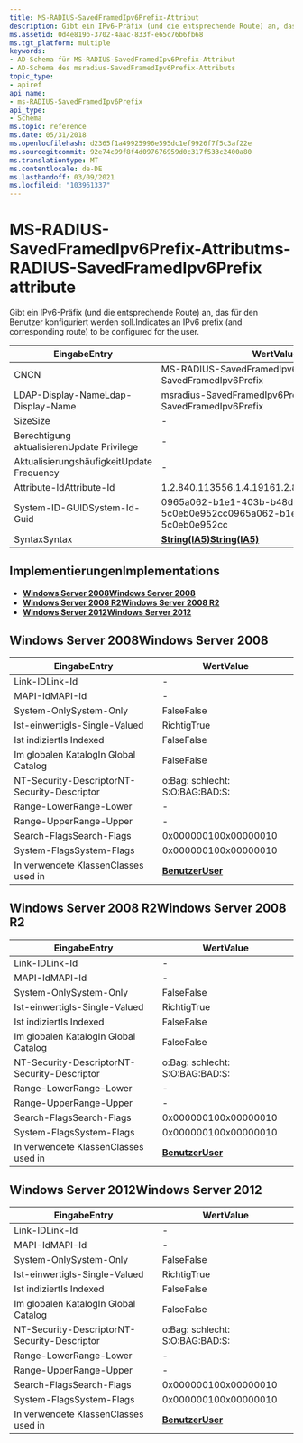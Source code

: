 ```yaml
---
title: MS-RADIUS-SavedFramedIpv6Prefix-Attribut
description: Gibt ein IPv6-Präfix (und die entsprechende Route) an, das für den Benutzer konfiguriert werden soll. | MS-RADIUS-SavedFramedIpv6Prefix-Attribut
ms.assetid: 0d4e819b-3702-4aac-833f-e65c76b6fb68
ms.tgt_platform: multiple
keywords:
- AD-Schema für MS-RADIUS-SavedFramedIpv6Prefix-Attribut
- AD-Schema des msradius-SavedFramedIpv6Prefix-Attributs
topic_type:
- apiref
api_name:
- ms-RADIUS-SavedFramedIpv6Prefix
api_type:
- Schema
ms.topic: reference
ms.date: 05/31/2018
ms.openlocfilehash: d2365f1a49925996e595dc1ef9926f7f5c3af22e
ms.sourcegitcommit: 92e74c99f8f4d097676959d0c317f533c2400a80
ms.translationtype: MT
ms.contentlocale: de-DE
ms.lasthandoff: 03/09/2021
ms.locfileid: "103961337"
---
```

# <a name="ms-radius-savedframedipv6prefix-attribute"></a><span data-ttu-id="86cc4-106">MS-RADIUS-SavedFramedIpv6Prefix-Attribut</span><span class="sxs-lookup"><span data-stu-id="86cc4-106">ms-RADIUS-SavedFramedIpv6Prefix attribute</span></span>

<span data-ttu-id="86cc4-107">Gibt ein IPv6-Präfix (und die entsprechende Route) an, das für den Benutzer konfiguriert werden soll.</span><span class="sxs-lookup"><span data-stu-id="86cc4-107">Indicates an IPv6 prefix (and corresponding route) to be configured for the user.</span></span>



| <span data-ttu-id="86cc4-108">Eingabe</span><span class="sxs-lookup"><span data-stu-id="86cc4-108">Entry</span></span> | <span data-ttu-id="86cc4-109">Wert</span><span class="sxs-lookup"><span data-stu-id="86cc4-109">Value</span></span> |
|-------------------|--------------------------------------|
| <span data-ttu-id="86cc4-110">CN</span><span class="sxs-lookup"><span data-stu-id="86cc4-110">CN</span></span>                | <span data-ttu-id="86cc4-111">MS-RADIUS-SavedFramedIpv6Prefix</span><span class="sxs-lookup"><span data-stu-id="86cc4-111">ms-RADIUS-SavedFramedIpv6Prefix</span></span>      |
| <span data-ttu-id="86cc4-112">LDAP-Display-Name</span><span class="sxs-lookup"><span data-stu-id="86cc4-112">Ldap-Display-Name</span></span> | <span data-ttu-id="86cc4-113">msradius-SavedFramedIpv6Prefix</span><span class="sxs-lookup"><span data-stu-id="86cc4-113">msRADIUS-SavedFramedIpv6Prefix</span></span>       |
| <span data-ttu-id="86cc4-114">Size</span><span class="sxs-lookup"><span data-stu-id="86cc4-114">Size</span></span>              | \-                                   |
| <span data-ttu-id="86cc4-115">Berechtigung aktualisieren</span><span class="sxs-lookup"><span data-stu-id="86cc4-115">Update Privilege</span></span>  | \-                                   |
| <span data-ttu-id="86cc4-116">Aktualisierungshäufigkeit</span><span class="sxs-lookup"><span data-stu-id="86cc4-116">Update Frequency</span></span>  | \-                                   |
| <span data-ttu-id="86cc4-117">Attribute-Id</span><span class="sxs-lookup"><span data-stu-id="86cc4-117">Attribute-Id</span></span>      | <span data-ttu-id="86cc4-118">1.2.840.113556.1.4.1916</span><span class="sxs-lookup"><span data-stu-id="86cc4-118">1.2.840.113556.1.4.1916</span></span>              |
| <span data-ttu-id="86cc4-119">System-ID-GUID</span><span class="sxs-lookup"><span data-stu-id="86cc4-119">System-Id-Guid</span></span>    | <span data-ttu-id="86cc4-120">0965a062-b1e1-403b-b48d-5c0eb0e952cc</span><span class="sxs-lookup"><span data-stu-id="86cc4-120">0965a062-b1e1-403b-b48d-5c0eb0e952cc</span></span> |
| <span data-ttu-id="86cc4-121">Syntax</span><span class="sxs-lookup"><span data-stu-id="86cc4-121">Syntax</span></span>            | [<span data-ttu-id="86cc4-122">**String(IA5)**</span><span class="sxs-lookup"><span data-stu-id="86cc4-122">**String(IA5)**</span></span>](s-string-ia5.md)  |



## <a name="implementations"></a><span data-ttu-id="86cc4-123">Implementierungen</span><span class="sxs-lookup"><span data-stu-id="86cc4-123">Implementations</span></span>

-   [<span data-ttu-id="86cc4-124">**Windows Server 2008**</span><span class="sxs-lookup"><span data-stu-id="86cc4-124">**Windows Server 2008**</span></span>](#windows-server-2008)
-   [<span data-ttu-id="86cc4-125">**Windows Server 2008 R2**</span><span class="sxs-lookup"><span data-stu-id="86cc4-125">**Windows Server 2008 R2**</span></span>](#windows-server-2008-r2)
-   [<span data-ttu-id="86cc4-126">**Windows Server 2012**</span><span class="sxs-lookup"><span data-stu-id="86cc4-126">**Windows Server 2012**</span></span>](#windows-server-2012)

## <a name="windows-server-2008"></a><span data-ttu-id="86cc4-127">Windows Server 2008</span><span class="sxs-lookup"><span data-stu-id="86cc4-127">Windows Server 2008</span></span>



| <span data-ttu-id="86cc4-128">Eingabe</span><span class="sxs-lookup"><span data-stu-id="86cc4-128">Entry</span></span> | <span data-ttu-id="86cc4-129">Wert</span><span class="sxs-lookup"><span data-stu-id="86cc4-129">Value</span></span> |
|------------------------|-----------------------------------|
| <span data-ttu-id="86cc4-130">Link-ID</span><span class="sxs-lookup"><span data-stu-id="86cc4-130">Link-Id</span></span>                | \-                                |
| <span data-ttu-id="86cc4-131">MAPI-Id</span><span class="sxs-lookup"><span data-stu-id="86cc4-131">MAPI-Id</span></span>                | \-                                |
| <span data-ttu-id="86cc4-132">System-Only</span><span class="sxs-lookup"><span data-stu-id="86cc4-132">System-Only</span></span>            | <span data-ttu-id="86cc4-133">False</span><span class="sxs-lookup"><span data-stu-id="86cc4-133">False</span></span>                             |
| <span data-ttu-id="86cc4-134">Ist-einwertig</span><span class="sxs-lookup"><span data-stu-id="86cc4-134">Is-Single-Valued</span></span>       | <span data-ttu-id="86cc4-135">Richtig</span><span class="sxs-lookup"><span data-stu-id="86cc4-135">True</span></span>                              |
| <span data-ttu-id="86cc4-136">Ist indiziert</span><span class="sxs-lookup"><span data-stu-id="86cc4-136">Is Indexed</span></span>             | <span data-ttu-id="86cc4-137">False</span><span class="sxs-lookup"><span data-stu-id="86cc4-137">False</span></span>                             |
| <span data-ttu-id="86cc4-138">Im globalen Katalog</span><span class="sxs-lookup"><span data-stu-id="86cc4-138">In Global Catalog</span></span>      | <span data-ttu-id="86cc4-139">False</span><span class="sxs-lookup"><span data-stu-id="86cc4-139">False</span></span>                             |
| <span data-ttu-id="86cc4-140">NT-Security-Descriptor</span><span class="sxs-lookup"><span data-stu-id="86cc4-140">NT-Security-Descriptor</span></span> | <span data-ttu-id="86cc4-141">o:Bag: schlecht: S:</span><span class="sxs-lookup"><span data-stu-id="86cc4-141">O:BAG:BAD:S:</span></span>                      |
| <span data-ttu-id="86cc4-142">Range-Lower</span><span class="sxs-lookup"><span data-stu-id="86cc4-142">Range-Lower</span></span>            | \-                                |
| <span data-ttu-id="86cc4-143">Range-Upper</span><span class="sxs-lookup"><span data-stu-id="86cc4-143">Range-Upper</span></span>            | \-                                |
| <span data-ttu-id="86cc4-144">Search-Flags</span><span class="sxs-lookup"><span data-stu-id="86cc4-144">Search-Flags</span></span>           | <span data-ttu-id="86cc4-145">0x00000010</span><span class="sxs-lookup"><span data-stu-id="86cc4-145">0x00000010</span></span>                        |
| <span data-ttu-id="86cc4-146">System-Flags</span><span class="sxs-lookup"><span data-stu-id="86cc4-146">System-Flags</span></span>           | <span data-ttu-id="86cc4-147">0x00000010</span><span class="sxs-lookup"><span data-stu-id="86cc4-147">0x00000010</span></span>                        |
| <span data-ttu-id="86cc4-148">In verwendete Klassen</span><span class="sxs-lookup"><span data-stu-id="86cc4-148">Classes used in</span></span>        | [<span data-ttu-id="86cc4-149">**Benutzer**</span><span class="sxs-lookup"><span data-stu-id="86cc4-149">**User**</span></span>](c-user.md)<br/> |



## <a name="windows-server-2008-r2"></a><span data-ttu-id="86cc4-150">Windows Server 2008 R2</span><span class="sxs-lookup"><span data-stu-id="86cc4-150">Windows Server 2008 R2</span></span>



| <span data-ttu-id="86cc4-151">Eingabe</span><span class="sxs-lookup"><span data-stu-id="86cc4-151">Entry</span></span> | <span data-ttu-id="86cc4-152">Wert</span><span class="sxs-lookup"><span data-stu-id="86cc4-152">Value</span></span> |
|------------------------|-----------------------------------|
| <span data-ttu-id="86cc4-153">Link-ID</span><span class="sxs-lookup"><span data-stu-id="86cc4-153">Link-Id</span></span>                | \-                                |
| <span data-ttu-id="86cc4-154">MAPI-Id</span><span class="sxs-lookup"><span data-stu-id="86cc4-154">MAPI-Id</span></span>                | \-                                |
| <span data-ttu-id="86cc4-155">System-Only</span><span class="sxs-lookup"><span data-stu-id="86cc4-155">System-Only</span></span>            | <span data-ttu-id="86cc4-156">False</span><span class="sxs-lookup"><span data-stu-id="86cc4-156">False</span></span>                             |
| <span data-ttu-id="86cc4-157">Ist-einwertig</span><span class="sxs-lookup"><span data-stu-id="86cc4-157">Is-Single-Valued</span></span>       | <span data-ttu-id="86cc4-158">Richtig</span><span class="sxs-lookup"><span data-stu-id="86cc4-158">True</span></span>                              |
| <span data-ttu-id="86cc4-159">Ist indiziert</span><span class="sxs-lookup"><span data-stu-id="86cc4-159">Is Indexed</span></span>             | <span data-ttu-id="86cc4-160">False</span><span class="sxs-lookup"><span data-stu-id="86cc4-160">False</span></span>                             |
| <span data-ttu-id="86cc4-161">Im globalen Katalog</span><span class="sxs-lookup"><span data-stu-id="86cc4-161">In Global Catalog</span></span>      | <span data-ttu-id="86cc4-162">False</span><span class="sxs-lookup"><span data-stu-id="86cc4-162">False</span></span>                             |
| <span data-ttu-id="86cc4-163">NT-Security-Descriptor</span><span class="sxs-lookup"><span data-stu-id="86cc4-163">NT-Security-Descriptor</span></span> | <span data-ttu-id="86cc4-164">o:Bag: schlecht: S:</span><span class="sxs-lookup"><span data-stu-id="86cc4-164">O:BAG:BAD:S:</span></span>                      |
| <span data-ttu-id="86cc4-165">Range-Lower</span><span class="sxs-lookup"><span data-stu-id="86cc4-165">Range-Lower</span></span>            | \-                                |
| <span data-ttu-id="86cc4-166">Range-Upper</span><span class="sxs-lookup"><span data-stu-id="86cc4-166">Range-Upper</span></span>            | \-                                |
| <span data-ttu-id="86cc4-167">Search-Flags</span><span class="sxs-lookup"><span data-stu-id="86cc4-167">Search-Flags</span></span>           | <span data-ttu-id="86cc4-168">0x00000010</span><span class="sxs-lookup"><span data-stu-id="86cc4-168">0x00000010</span></span>                        |
| <span data-ttu-id="86cc4-169">System-Flags</span><span class="sxs-lookup"><span data-stu-id="86cc4-169">System-Flags</span></span>           | <span data-ttu-id="86cc4-170">0x00000010</span><span class="sxs-lookup"><span data-stu-id="86cc4-170">0x00000010</span></span>                        |
| <span data-ttu-id="86cc4-171">In verwendete Klassen</span><span class="sxs-lookup"><span data-stu-id="86cc4-171">Classes used in</span></span>        | [<span data-ttu-id="86cc4-172">**Benutzer**</span><span class="sxs-lookup"><span data-stu-id="86cc4-172">**User**</span></span>](c-user.md)<br/> |



## <a name="windows-server-2012"></a><span data-ttu-id="86cc4-173">Windows Server 2012</span><span class="sxs-lookup"><span data-stu-id="86cc4-173">Windows Server 2012</span></span>



| <span data-ttu-id="86cc4-174">Eingabe</span><span class="sxs-lookup"><span data-stu-id="86cc4-174">Entry</span></span> | <span data-ttu-id="86cc4-175">Wert</span><span class="sxs-lookup"><span data-stu-id="86cc4-175">Value</span></span> |
|------------------------|-----------------------------------|
| <span data-ttu-id="86cc4-176">Link-ID</span><span class="sxs-lookup"><span data-stu-id="86cc4-176">Link-Id</span></span>                | \-                                |
| <span data-ttu-id="86cc4-177">MAPI-Id</span><span class="sxs-lookup"><span data-stu-id="86cc4-177">MAPI-Id</span></span>                | \-                                |
| <span data-ttu-id="86cc4-178">System-Only</span><span class="sxs-lookup"><span data-stu-id="86cc4-178">System-Only</span></span>            | <span data-ttu-id="86cc4-179">False</span><span class="sxs-lookup"><span data-stu-id="86cc4-179">False</span></span>                             |
| <span data-ttu-id="86cc4-180">Ist-einwertig</span><span class="sxs-lookup"><span data-stu-id="86cc4-180">Is-Single-Valued</span></span>       | <span data-ttu-id="86cc4-181">Richtig</span><span class="sxs-lookup"><span data-stu-id="86cc4-181">True</span></span>                              |
| <span data-ttu-id="86cc4-182">Ist indiziert</span><span class="sxs-lookup"><span data-stu-id="86cc4-182">Is Indexed</span></span>             | <span data-ttu-id="86cc4-183">False</span><span class="sxs-lookup"><span data-stu-id="86cc4-183">False</span></span>                             |
| <span data-ttu-id="86cc4-184">Im globalen Katalog</span><span class="sxs-lookup"><span data-stu-id="86cc4-184">In Global Catalog</span></span>      | <span data-ttu-id="86cc4-185">False</span><span class="sxs-lookup"><span data-stu-id="86cc4-185">False</span></span>                             |
| <span data-ttu-id="86cc4-186">NT-Security-Descriptor</span><span class="sxs-lookup"><span data-stu-id="86cc4-186">NT-Security-Descriptor</span></span> | <span data-ttu-id="86cc4-187">o:Bag: schlecht: S:</span><span class="sxs-lookup"><span data-stu-id="86cc4-187">O:BAG:BAD:S:</span></span>                      |
| <span data-ttu-id="86cc4-188">Range-Lower</span><span class="sxs-lookup"><span data-stu-id="86cc4-188">Range-Lower</span></span>            | \-                                |
| <span data-ttu-id="86cc4-189">Range-Upper</span><span class="sxs-lookup"><span data-stu-id="86cc4-189">Range-Upper</span></span>            | \-                                |
| <span data-ttu-id="86cc4-190">Search-Flags</span><span class="sxs-lookup"><span data-stu-id="86cc4-190">Search-Flags</span></span>           | <span data-ttu-id="86cc4-191">0x00000010</span><span class="sxs-lookup"><span data-stu-id="86cc4-191">0x00000010</span></span>                        |
| <span data-ttu-id="86cc4-192">System-Flags</span><span class="sxs-lookup"><span data-stu-id="86cc4-192">System-Flags</span></span>           | <span data-ttu-id="86cc4-193">0x00000010</span><span class="sxs-lookup"><span data-stu-id="86cc4-193">0x00000010</span></span>                        |
| <span data-ttu-id="86cc4-194">In verwendete Klassen</span><span class="sxs-lookup"><span data-stu-id="86cc4-194">Classes used in</span></span>        | [<span data-ttu-id="86cc4-195">**Benutzer**</span><span class="sxs-lookup"><span data-stu-id="86cc4-195">**User**</span></span>](c-user.md)<br/> |



 

 





